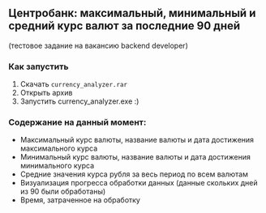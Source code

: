 ## Центробанк: максимальный, минимальный и средний курс валют за последние 90 дней
(тестовое задание на вакансию backend developer)

### Как запустить
1. Скачать `currency_analyzer.rar`
2. Открыть архив 
3. Запустить currency_analyzer.exe :)

### Содержание на данный момент:
- Максимальный курс валюты, название валюты и дата достижения максимального курса
- Минимальный курс валюты, название валюты и дата достижения минимального курса
- Средние значения курса рубля за весь период по всем валютам
- Визуализация прогресса обработки данных (данные скольких дней из 90 были обработаны)
- Время, затраченное на обработку
